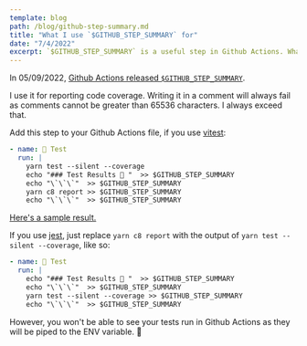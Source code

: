 ```yaml
---
template: blog
path: /blog/github-step-summary.md
title: "What I use `$GITHUB_STEP_SUMMARY` for"
date: "7/4/2022"
excerpt: `$GITHUB_STEP_SUMMARY` is a useful step in Github Actions. What do I use it for?
---
```


In 05/09/2022, [Github Actions released `$GITHUB_STEP_SUMMARY`](https://github.blog/2022-05-09-supercharging-github-actions-with-job-summaries/).

I use it for reporting code coverage. Writing it in a comment will always fail as comments cannot be greater than 65536 characters. I always exceed that.

Add this step to your Github Actions file, if you use [vitest](https://vitest.dev/):

```yml
- name: 🧪 Test
  run: |
    yarn test --silent --coverage
    echo "### Test Results 🧪 "  >> $GITHUB_STEP_SUMMARY
    echo "\`\`\`"  >> $GITHUB_STEP_SUMMARY
    yarn c8 report >> $GITHUB_STEP_SUMMARY
    echo "\`\`\`"  >> $GITHUB_STEP_SUMMARY
```

[Here's a sample result.](https://github.com/hrgui/hrgui.github.io/actions/runs/2613306882)

If you use [jest](https://jestjs.io/), just replace `yarn c8 report` with the output of `yarn test --silent --coverage`, like so:

```yml
- name: 🧪 Test
  run: |
    echo "### Test Results 🧪 "  >> $GITHUB_STEP_SUMMARY
    echo "\`\`\`"  >> $GITHUB_STEP_SUMMARY
    yarn test --silent --coverage >> $GITHUB_STEP_SUMMARY
    echo "\`\`\`"  >> $GITHUB_STEP_SUMMARY
```

However, you won't be able to see your tests run in Github Actions as they will be piped to the ENV variable. 🤔
